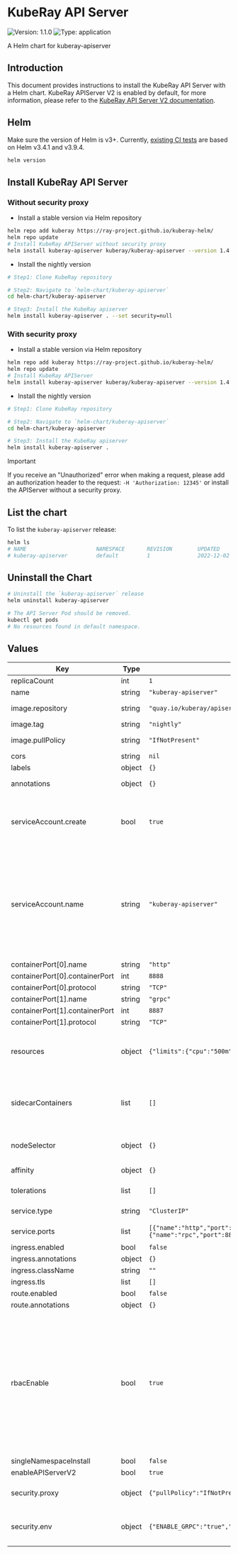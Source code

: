 # KubeRay API Server

![Version: 1.1.0](https://img.shields.io/badge/Version-1.1.0-informational?style=flat-square) ![Type: application](https://img.shields.io/badge/Type-application-informational?style=flat-square)

A Helm chart for kuberay-apiserver

## Introduction

This document provides instructions to install the KubeRay API Server with a Helm chart.
KubeRay APIServer V2 is enabled by default, for more information,
please refer to the [KubeRay API Server V2 documentation].

## Helm

Make sure the version of Helm is v3+. Currently, [existing CI tests] are based on Helm v3.4.1 and
v3.9.4.

```sh
helm version
```

## Install KubeRay API Server

### Without security proxy

- Install a stable version via Helm repository

```sh
helm repo add kuberay https://ray-project.github.io/kuberay-helm/
helm repo update
# Install KubeRay APIServer without security proxy
helm install kuberay-apiserver kuberay/kuberay-apiserver --version 1.4.0 --set security=null
```

- Install the nightly version

```sh
# Step1: Clone KubeRay repository

# Step2: Navigate to `helm-chart/kuberay-apiserver`
cd helm-chart/kuberay-apiserver

# Step3: Install the KubeRay apiserver
helm install kuberay-apiserver . --set security=null
```

### With security proxy

- Install a stable version via Helm repository

```sh
helm repo add kuberay https://ray-project.github.io/kuberay-helm/
helm repo update
# Install KubeRay APIServer
helm install kuberay-apiserver kuberay/kuberay-apiserver --version 1.4.0
```

- Install the nightly version

```sh
# Step1: Clone KubeRay repository

# Step2: Navigate to `helm-chart/kuberay-apiserver`
cd helm-chart/kuberay-apiserver

# Step3: Install the KubeRay apiserver
helm install kuberay-apiserver .
```

> [!IMPORTANT]
> If you receive an "Unauthorized" error when making a request, please add an
> authorization header to the request: `-H 'Authorization: 12345'` or install the
> APIServer without a security proxy.

## List the chart

To list the `kuberay-apiserver` release:

```sh
helm ls
# NAME                      NAMESPACE       REVISION        UPDATED                                    STATUS         CHART
# kuberay-apiserver         default         1               2022-12-02 02:13:37.514445313 +0000 UTC    deployed       kuberay-apiserver-1.1.0
```

## Uninstall the Chart

```sh
# Uninstall the `kuberay-apiserver` release
helm uninstall kuberay-apiserver

# The API Server Pod should be removed.
kubectl get pods
# No resources found in default namespace.
```

[existing CI tests]: https://github.com/ray-project/kuberay/blob/master/.github/workflows/helm.yaml
[KubeRay API Server V2 documentation]: https://github.com/ray-project/kuberay/blob/master/apiserversdk/README.md

## Values

| Key | Type | Default | Description |
|-----|------|---------|-------------|
| replicaCount | int | `1` |  |
| name | string | `"kuberay-apiserver"` |  |
| image.repository | string | `"quay.io/kuberay/apiserver"` | Image repository. |
| image.tag | string | `"nightly"` | Image tag. |
| image.pullPolicy | string | `"IfNotPresent"` | Image pull policy. |
| cors | string | `nil` |  |
| labels | object | `{}` | Extra labels. |
| annotations | object | `{}` | Extra annotations. |
| serviceAccount.create | bool | `true` | Specifies whether a service account should be created. |
| serviceAccount.name | string | `"kuberay-apiserver"` | The name of the service account to use. If not set and create is true, a name is generated using the fullname template |
| containerPort[0].name | string | `"http"` |  |
| containerPort[0].containerPort | int | `8888` |  |
| containerPort[0].protocol | string | `"TCP"` |  |
| containerPort[1].name | string | `"grpc"` |  |
| containerPort[1].containerPort | int | `8887` |  |
| containerPort[1].protocol | string | `"TCP"` |  |
| resources | object | `{"limits":{"cpu":"500m","memory":"500Mi"},"requests":{"cpu":"300m","memory":"300Mi"}}` | Resource requests and limits for containers. |
| sidecarContainers | list | `[]` | Sidecar containers to run along with the main container. |
| nodeSelector | object | `{}` | Node selector for pods. |
| affinity | object | `{}` | Affinity for pods. |
| tolerations | list | `[]` | Tolerations for pods. |
| service.type | string | `"ClusterIP"` | Service type. |
| service.ports | list | `[{"name":"http","port":8888,"protocol":"TCP","targetPort":8888},{"name":"rpc","port":8887,"protocol":"TCP","targetPort":8887}]` | Service port. |
| ingress.enabled | bool | `false` |  |
| ingress.annotations | object | `{}` |  |
| ingress.className | string | `""` |  |
| ingress.tls | list | `[]` |  |
| route.enabled | bool | `false` |  |
| route.annotations | object | `{}` |  |
| rbacEnable | bool | `true` | If rbacEnable is set to false, no RBAC resources will be created, including the Role for leader election, the Role for Pods and Services, and so on. |
| singleNamespaceInstall | bool | `false` |  |
| enableAPIServerV2 | bool | `true` |  |
| security.proxy | object | `{"pullPolicy":"IfNotPresent","repository":"quay.io/kuberay/security-proxy","tag":"nightly"}` | security proxy image. |
| security.env | object | `{"ENABLE_GRPC":"true","GRPC_LOCAL_PORT":8987,"HTTP_LOCAL_PORT":8988,"SECURITY_PREFIX":"/","SECURITY_TOKEN":"12345"}` | security proxy environment variables. |
